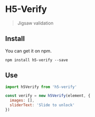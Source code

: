 # H5-Verify

> Jigsaw validation


## Install

You can get it on npm.

```
npm install h5-verify --save
```

## Use

```js
import h5Verify from 'h5-verify'

const verify = new h5Verify(element, {
  images: [],
  sliderText: 'Slide to unlock'
})
```
